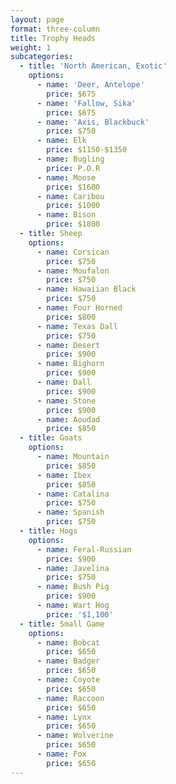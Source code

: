 ```yaml
---
layout: page
format: three-column
title: Trophy Heads
weight: 1
subcategories:
  - title: 'North American, Exotic'
    options:
      - name: 'Deer, Antelope'
        price: $675
      - name: 'Fallow, Sika'
        price: $675
      - name: 'Axis, Blackbuck'
        price: $750
      - name: Elk
        price: $1150-$1350
      - name: Bugling
        price: P.O.R
      - name: Moose
        price: $1600
      - name: Caribou
        price: $1000
      - name: Bison
        price: $1800
  - title: Sheep
    options:
      - name: Corsican
        price: $750
      - name: Moufalon
        price: $750
      - name: Hawaiian Black
        price: $750
      - name: Four Horned
        price: $800
      - name: Texas Dall
        price: $750
      - name: Desert
        price: $900
      - name: Bighorn
        price: $900
      - name: Dall
        price: $900
      - name: Stone
        price: $900
      - name: Aoudad
        price: $850
  - title: Goats
    options:
      - name: Mountain
        price: $850
      - name: Ibex
        price: $850
      - name: Catalina
        price: $750
      - name: Spanish
        price: $750
  - title: Hogs
    options:
      - name: Feral-Russian
        price: $900
      - name: Javelina
        price: $750
      - name: Bush Pig
        price: $900
      - name: Wart Hog
        price: '$1,100'
  - title: Small Game
    options:
      - name: Bobcat
        price: $650
      - name: Badger
        price: $650
      - name: Coyote
        price: $650
      - name: Raccoon
        price: $650
      - name: Lynx
        price: $650
      - name: Wolverine
        price: $650
      - name: Fox
        price: $650
---
```



